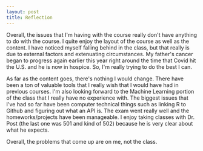 ```yaml
---
layout: post
title: Reflection   
---
```


Overall, the issues that I'm having with the course really don't have anything to do with the course. I quite enjoy the layout of the course as well as the content. I have noticed myself falling behind in the class, but that really is due to external factors and extenuating circumstances. My father's cancer began to progress again earlier this year right around the time that Covid hit the U.S. and he is now in hospice. So, I'm really trying to do the best I can. 

As far as the content goes, there's nothing I would change. There have been a ton of valuable tools that I really wish that I would have had in previous courses. I'm also looking forward to the Machine Learning portion of the class that I really have no experience with. The biggest issues that I've had so far have been computer technical things such as linking R to Github and figuring out what an API is. The exam went really well and the homeworks/projects have been manageable. I enjoy taking classes with Dr. Post (the last one was 501 and kind of 502) because he is very clear about what he expects. 

Overall, the problems that come up are on me, not the class. 
















